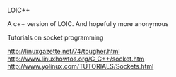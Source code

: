 
LOIC++

A c++ version of LOIC. And hopefully more anonymous


Tutorials on socket programming


http://linuxgazette.net/74/tougher.html
http://www.linuxhowtos.org/C_C++/socket.htm
http://www.yolinux.com/TUTORIALS/Sockets.html

